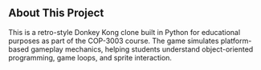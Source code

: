 ## About This Project

This is a retro-style Donkey Kong clone built in Python for educational purposes as part of the COP-3003 course. The game simulates platform-based gameplay mechanics, helping students understand object-oriented programming, game loops, and sprite interaction. 
